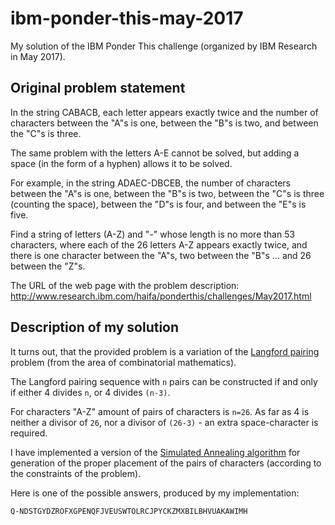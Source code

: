 # ibm-ponder-this-may-2017
My solution of the IBM Ponder This challenge (organized by IBM Research in May 2017).

## Original problem statement

In the string CABACB, each letter appears exactly twice and the number of characters between the "A"s is one, between the "B"s is two, and between the "C"s is three.

The same problem with the letters A-E cannot be solved, but adding a space (in the form of a hyphen) allows it to be solved.

For example, in the string ADAEC-DBCEB, the number of characters between the "A"s is one, between the "B"s is two, between the "C"s is three (counting the space), between the "D"s is four, and between the "E"s is five.

Find a string of letters (A-Z) and "-" whose length is no more than 53 characters, where each of the 26 letters A-Z appears exactly twice, and there is one character between the "A"s, two between the "B"s ... and 26 between the "Z"s.

The URL of the web page with the problem description: http://www.research.ibm.com/haifa/ponderthis/challenges/May2017.html

## Description of my solution

It turns out, that the provided problem is a variation of the [Langford pairing](https://en.wikipedia.org/wiki/Langford_pairing) problem (from the area of combinatorial mathematics).

The Langford pairing sequence with `n` pairs can be constructed if and only if either 4 divides `n`, or 4 divides `(n-3)`.

For characters "A-Z" amount of pairs of characters is `n=26`.
As far as 4 is neither a divisor of `26`, nor a divisor of `(26-3)` - an extra space-character is required.

I have implemented a version of the [Simulated Annealing algorithm](https://en.wikipedia.org/wiki/Simulated_annealing) for generation of the proper placement of the pairs of characters (according to the constraints of the problem).

Here is one of the possible answers, produced by my implementation:
```text
Q-NDSTGYDZROFXGPENQFJVEUSWTOLRCJPYCKZMXBILBHVUAKAWIMH
```
